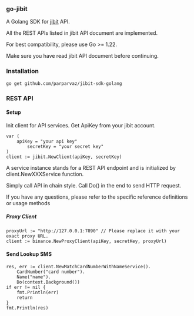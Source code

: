 
### go-jibit

A Golang SDK for [jibit](https://jibit.ir) API.

All the REST APIs listed in jibit API document are implemented.

For best compatibility, please use Go >= 1.22.

Make sure you have read jibit API document before continuing.

### Installation

```shell
go get github.com/parparvaz/jibit-sdk-golang
```

### REST API

#### Setup

Init client for API services. Get ApiKey from your jibit account.

```golang
var (
	apiKey = "your api key"
        secretKey = "your secret key"
)
client := jibit.NewClient(apiKey, secretKey)
```

A service instance stands for a REST API endpoint and is initialized by client.NewXXXService function.

Simply call API in chain style. Call Do() in the end to send HTTP request.

If you have any questions, please refer to the specific reference definitions or usage methods

##### Proxy Client

```
proxyUrl := "http://127.0.0.1:7890" // Please replace it with your exact proxy URL.
client := binance.NewProxyClient(apiKey, secretKey, proxyUrl)
```


#### Send Lookup SMS

```golang
res, err := client.NewMatchCardNumberWithNameService().
	CardNumber("card number").
	Name("name").
	Do(context.Background())
if err != nil {
    fmt.Println(err)
    return
}
fmt.Println(res)

```
